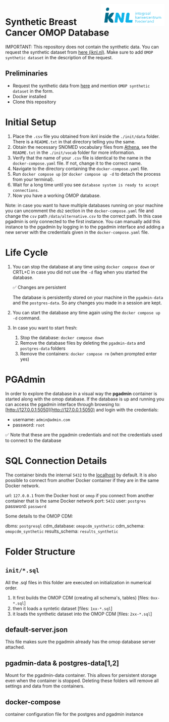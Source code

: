 <img src="https://github.com/IKNL/guidelines/blob/master/resources/logos/iknl_nl.png?raw=true" width=200 align="right">

# Synthetic Breast Cancer OMOP Database

IMPORTANT: This repository does not contain the synthetic data. You can request the synthetic dataset from [here (iknl.nl)](https://iknl.nl/en/ncr/synthetic-dataset). Make sure to add `OMOP synthetic dataset` in the description of the request.


## Preliminaries
* Request the synthetic data from [here](https://iknl.nl/en/ncr/synthetic-dataset) and mention `OMOP synthetic dataset` in the form.
* Docker installed
* Clone this repository


# Initial Setup

1. Place the `.csv` file you obtained from iknl inside the `./init/data` folder. There is a `README.txt` in that directory telling you the same.
2. Obtain the necessary SNOMED vocabulary files from [Athena](https://athena.ohdsi.org/), see the `README.txt` in the `./init/vocab` folder for more information.
3. Verify that the name of your `.csv` file is identical to the name in the `docker-compose.yaml` file. If not, change it to the correct name.
4. Navigate to the directory containing the `docker-compose.yaml` file.
5. Run `docker compose up` (or `docker compose up -d` to detach the process from your terminal).
6. Wait for a long time until you see `database system is ready to accept connections`.
7. Now you have a working OMOP database.

Note: in case you want to have multiple databases running on your machine you can uncomment the `db2` section in the `docker-compose.yaml` file and change the `csv` path `/data/alternative.csv` to the correct path. In this case pgadmin is only connected to the first instance. You can manually add this instance to the pgadmin by logging in to the pgadmin interface and adding a new server with the credentials given in the `docker-compose.yaml` file.

# Life Cycle

1. You can stop the database at any time using `docker compose down` or CRTL+C in case you did not use the `-d` flag when you started the database.

    <aside>
    ✅ Changes are persistent

    The database is persistently stored on your machine in the `pgadmin-data` and the `postgres-data`. So any changes you made in a session are kept.
    </aside>

2. You can start the database any time again using the `docker compose up -d` command.
3. In case you want to start fresh:
    1. Stop the database: `docker compose down`
    2. Remove the database files by deleting the `pgadmin-data` and `postgres-data` folders
    3. Remove the containers: `docker compose rm` (when prompted enter yes)

# PGAdmin

In order to explore the database in a visual way the **pgadmin** container is started along with the omop database. If the database is up and running you can access the pgadmin interface through browsing to: [http://127.0.0.1:5050](http://127.0.0.1:5050) and login with the credentials:

- username: `admin@admin.com`
- password: `root`

<aside>
✅ Note that these are the pgadmin credentials and not the credentials used to connect to the database
</aside>

# SQL Connection Details

The container binds the internal `5432` to the [localhost](http://localhost) by default. It is also possible to connect from another Docker container if they are in the same Docker network.

url: `127.0.0.1` from the Docker host or `omop` if you connect from another container that is the same Docker network
port: `5432`
user: `postgres`
password: `password`

Some details to the OMOP CDM:

dbms: `postgresql`
cdm_database: `omopcdm_synthetic`
cdm_schema: `omopcdm_synthetic`
results_schema: `results_synthetic`

# Folder Structure

## `init/*.sql`

All the .sql files in this folder are executed on initialization in numerical order.

1. It first builds the OMOP CDM (creating all schema's, tables) [files: `0xx-*.sql`]
2. then it loads a syntetic dataset [files: `1xx-*.sql`]
3. it loads the synthetic dataset into the OMOP CDM [files: `2xx-*.sql`]

## default-server.json

This file makes sure the pgadmin already has the omop database server attached.

## pgadmin-data & postgres-data[1,2]

Mount for the pgadmin-data container. This allows for persistent storage even when
the container is stopped. Deleting these folders will remove all settings and data
from the containers.

## docker-compose

container configuration file for the postgres and pgadmin instance


